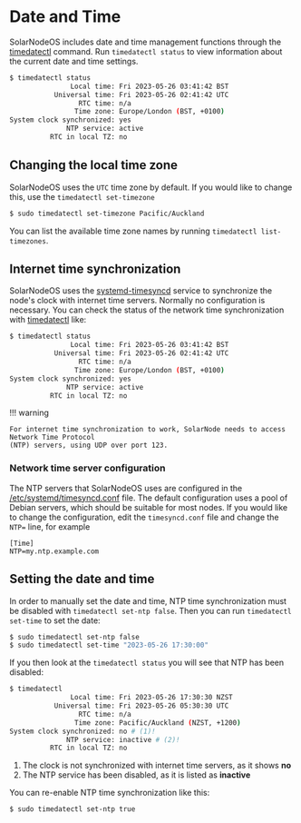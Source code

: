 # Date and Time

SolarNodeOS includes date and time management functions through the [timedatectl][timedatectl-man]
command. Run `timedatectl status` to view information about the current date and time settings.

```sh title="Viewing the current date and time settings"
$ timedatectl status
               Local time: Fri 2023-05-26 03:41:42 BST
           Universal time: Fri 2023-05-26 02:41:42 UTC
                 RTC time: n/a
                Time zone: Europe/London (BST, +0100)
System clock synchronized: yes
              NTP service: active
          RTC in local TZ: no
```

## Changing the local time zone

SolarNodeOS uses the `UTC` time zone by default. If you would like to change this, use the
`timedatectl set-timezone`

```sh title="Changing the local time zone"
$ sudo timedatectl set-timezone Pacific/Auckland
```

You can list the available time zone names by running `timedatectl list-timezones`.

## Internet time synchronization

SolarNodeOS uses the [systemd-timesyncd][systemd-timesyncd-man] service to synchronize the node's clock
with internet time servers. Normally no configuration is necessary. You can check the status of the network
time synchronization with [timedatectl][timedatectl-man] like:

```sh
$ timedatectl status
               Local time: Fri 2023-05-26 03:41:42 BST
           Universal time: Fri 2023-05-26 02:41:42 UTC
                 RTC time: n/a
                Time zone: Europe/London (BST, +0100)
System clock synchronized: yes
              NTP service: active
          RTC in local TZ: no
```

!!! warning

	For internet time synchronization to work, SolarNode needs to access Network Time Protocol
	(NTP) servers, using UDP over port 123.

### Network time server configuration

The NTP servers that SolarNodeOS uses are configured in the [/etc/systemd/timesyncd.conf][timesyncd.conf-man]
file. The default configuration uses a pool of Debian servers, which should be suitable for most nodes.
If you would like to change the configuration, edit the `timesyncd.conf` file and change the `NTP=` line,
for example

``` title="Configuring the NTP servers to use"
[Time]
NTP=my.ntp.example.com
```

## Setting the date and time

In order to manually set the date and time, NTP time synchronization must be disabled with `timedatectl set-ntp false`.
Then you can run `timedatectl set-time` to set the date:

```sh title="Manually changing the date and time"
$ sudo timedatectl set-ntp false
$ sudo timedatectl set-time "2023-05-26 17:30:00"
```

If you then look at the `timedatectl status` you will see that NTP has been disabled:

```sh title="Status with NTP disabled"
$ timedatectl
               Local time: Fri 2023-05-26 17:30:30 NZST
           Universal time: Fri 2023-05-26 05:30:30 UTC
                 RTC time: n/a
                Time zone: Pacific/Auckland (NZST, +1200)
System clock synchronized: no # (1)!
              NTP service: inactive # (2)!
          RTC in local TZ: no
```

1. The clock is not synchronized with internet time servers, as it shows **no**
2. The NTP service has been disabled, as it is listed as **inactive**

You can re-enable NTP time synchronization like this:

```sh title="Enabling NTP time synchronization"
$ sudo timedatectl set-ntp true
```

[systemd-timesyncd-man]: https://manpages.debian.org/bullseye/systemd-timesyncd/systemd-timesyncd.8.en.html
[timedatectl-man]: https://manpages.debian.org/bullseye/systemd/timedatectl.1.en.html
[timesyncd.conf-man]: https://manpages.debian.org/bullseye/systemd-timesyncd/timesyncd.conf.5.en.html
